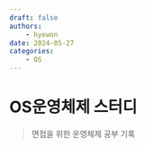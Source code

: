 ```yaml
---
draft: false
authors:
    - hyewon
date: 2024-05-27
categories:
    - OS
---
```


# OS운영체제 스터디

> 면접을 위한 운영체제 공부 기록

<!-- more -->
